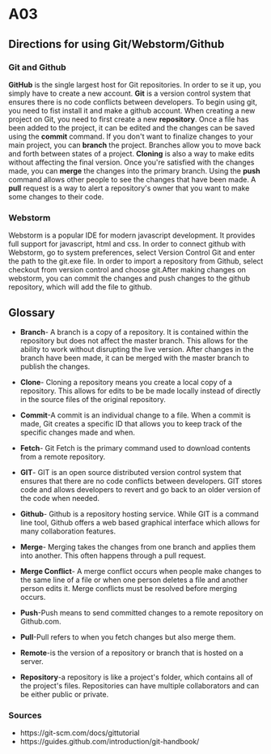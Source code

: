 # A03
## Directions for using Git/Webstorm/Github
<h3>Git and Github</h3>
<p> <b>GitHub</b> is the single largest host for Git repositories. In order to se it up, you simply have to create a new account. <b>Git</b> is a version control system that ensures there is no code conflicts between developers. To begin using git, you need to fist install it and make a github account.
  When creating a new project on Git, you need to first create a new <b>repository</b>. Once a file has been added to the project, it can be edited and the changes can be saved using the <b>commit</b> command. If you don't want to finalize changes to your main project, you can <b>branch</b> the project. Branches allow you to move back and forth between states of a project. <b> Cloning</b> is also a way to make edits without affecting the final version. Once you're satisfied with the changes made, you can <b> merge</b> the changes into the primary branch. Using the <b> push</b> command allows other people
  to see the changes that have been made. A <b> pull</b> request is a way to alert a repository's owner that you want to make some changes to their code.
</p>
<h3> Webstorm</h3>
<p>Webstorm is a popular IDE for modern javascript development. It provides full support for javascript, html and css. In order to connect github with Webstorm, 
go to system preferences, select Version Control Git and enter the path to the git.exe file. In order to import a repository from Github, select checkout from version control
and choose git.After making changes on webstorm, you can commit the changes and push changes to the github repository, which will add the file to github. 
  
  </p>


## Glossary
* <b>Branch</b>- A branch is a copy of a repository. It is contained within the repository but does not affect the master branch. This allows for the ability to work without disrupting the live version. After changes in the branch have been made, it can be merged with the master branch to publish the changes.

* <b>Clone</b>- Cloning a repository means you create a local copy of a repository. This allows for edits to be be made locally instead of directly in the source files of the original repository.

* <b>Commit</b>-A commit is an individual change to a file. When a commit is made, Git creates a specific ID that allows you to keep track of the specific changes made and when.

* <b>Fetch</b>- Git Fetch is the primary command used to download contents from a remote repository.

* <b>GIT</b>- GIT is an open source distributed version control system that ensures that there are no code conflicts between developers. GIT stores code and  allows developers to revert and go back to an older version of the code when needed.

* <b>Github</b>- Github is a repository hosting service. While GIT is a command line tool, Github offers a web based graphical interface which allows for many collaboration features.

* <b>Merge</b>- Merging takes the changes from one branch and applies them into another. This often happens through a pull request.

* <b>Merge Conflict</b>- A merge conflict occurs when people make changes to the same line of a file or when one person deletes a file and another person edits it. Merge conflicts must be resolved before merging occurs.

* <b>Push</b>-Push means to send committed changes to a remote repository on Github.com.

* <b>Pull</b>-Pull refers to when you fetch changes but also merge them.

* <b>Remote</b>-is the version of a repository or branch that is hosted on a server.

* <b> Repository</b>-a repository is like a project's folder, which contains all of the project's files. Repositories can have multiple collaborators and can be either public or private.


<h3>Sources</h3>
<ul>
  <li>https://git-scm.com/docs/gittutorial</li>
  <li>https://guides.github.com/introduction/git-handbook/</li>
</ul>

